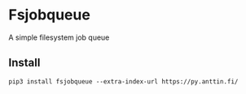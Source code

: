 # Fsjobqueue

A simple filesystem job queue

## Install

`pip3 install fsjobqueue --extra-index-url https://py.anttin.fi/`
